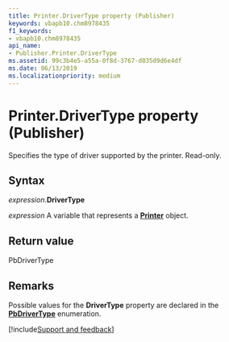 ```yaml
---
title: Printer.DriverType property (Publisher)
keywords: vbapb10.chm8978435
f1_keywords:
- vbapb10.chm8978435
api_name:
- Publisher.Printer.DriverType
ms.assetid: 99c3b4e5-a55a-0f8d-3767-d035d9d6e4df
ms.date: 06/13/2019
ms.localizationpriority: medium
---
```



# Printer.DriverType property (Publisher)

Specifies the type of driver supported by the printer. Read-only.


## Syntax

_expression_.**DriverType**

_expression_ A variable that represents a **[Printer](Publisher.Printer.md)** object.


## Return value

PbDriverType


## Remarks

Possible values for the **DriverType** property are declared in the **[PbDriverType](publisher.pbdrivertype.md)** enumeration.



[!include[Support and feedback](~/includes/feedback-boilerplate.md)]